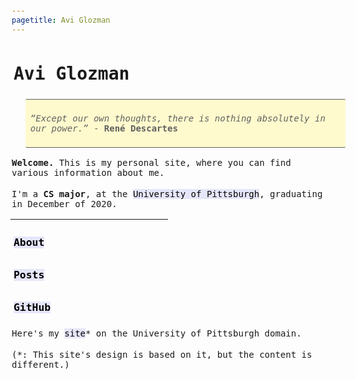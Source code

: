 ```yaml
---
pagetitle: Avi Glozman
---
```

<meta http-equiv="Content-Type" content="text/html; charset=UTF-8">
<meta name="viewport" content="width=device-width, initial-scale=1">
<link href="https://fonts.googleapis.com/css?family=Anonymous+Pro|Overpass+Mono" rel="stylesheet">
<style>
  body {
    padding: 20px;
    font-size: 14px;
  }
  h1, h2, h3 {
    padding: 5px;
    font-family: 'Anonymous Pro', monospace;
  }
  a {
    text-decoration: none;
    color: black;
    background-color: #e6e6fa
  }
  p, li, pre {
    padding: 2px;
    font-family: 'Overpass Mono', monospace;
  }
  blockquote {
    border-width: 1px;
    border-style: solid;
    border-radius: 2px;
    border-left: 0px;
    border-right: 0px;
    width: 500px;
    padding: 6px;
    background-color: #fffacd;
  }
</style>

# Avi Glozman
> *“Except our own thoughts, there is nothing absolutely in our power.”* - **René Descartes**

**Welcome.** This is my personal site, where you can find various information about me.

I'm a **CS major**, at the [University of Pittsburgh](https://en.wikipedia.org/wiki/University_of_Pittsburgh), graduating in December of 2020.

<hr align="left" width="50%">

### [About](about/about.html)

### [Posts](posts/posts.html)

### [GitHub](https://github.com/avigloz)

Here's my [site](https://pitt.edu/~abg41)* on the University of Pittsburgh domain.

(*: This site's design is based on it, but the content is different.)


